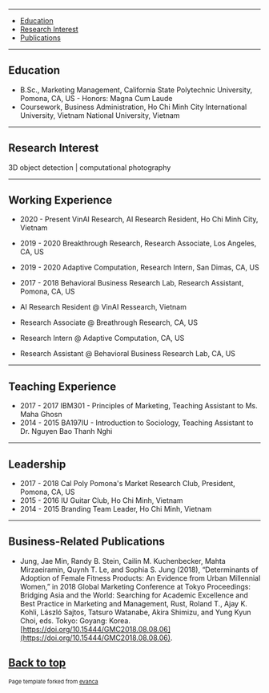 <!-- Source: https://github.com/howard-haowen/howard-haowen.github.io/edit/master/README.md -->
<!-- [![Hits](https://hits.seeyoufarm.com/api/count/incr/badge.svg?url=https%3A%2F%2Fgithub.com%2Fhoward-haowen%2Fhoward-haowen.github.io&count_bg=%2367E805&title_bg=%23555555&icon=grav.svg&icon_color=%2367E805&title=visitors&edge_flat=false)](https://hits.seeyoufarm.com) [![blog](https://img.shields.io/badge/Visit-My_AI_blog-blue?style=flat&logo=blogger&logoColor=white)](https://howard-haowen.github.io/blog.ai/) [![linkedin](https://img.shields.io/badge/View-My%20LinkedIn-blue?style=flat&logo=linkedin&logoColor=white)](https://www.linkedin.com/in/quynhtle/)
 -->
---
- [Education](#education)
- [Research Interest](#research-interest)
- [Publications](#business-related-publications)


---
## Education
- B.Sc., Marketing Management, California State Polytechnic University, Pomona, CA, US - Honors: Magna Cum Laude
- Coursework, Business Administration, Ho Chi Minh City International University, Vietnam National University, Vietnam

---
## Research Interest
  3D object detection | computational photography


---
## Working Experience
- 2020 - Present     VinAI Research, AI Research Resident, Ho Chi Minh City, Vietnam
- 2019 - 2020        Breakthrough Research, Research Associate, Los Angeles, CA, US
- 2019 - 2020        Adaptive Computation, Research Intern, San Dimas, CA, US
- 2017 - 2018        Behavioral Business Research Lab, Research Assistant, Pomona, CA, US 

- AI Research Resident @ VinAI Ressearch, Vietnam
- Research Associate @ Breathrough Research, CA, US
- Research Intern @ Adaptive Computation, CA, US
- Research Assistant @ Behavioral Business Research Lab, CA, US


---
## Teaching Experience
- 2017 - 2017       IBM301 - Principles of Marketing, Teaching Assistant to Ms. Maha Ghosn
- 2014 - 2015       BA197IU - Introduction to Sociology, Teaching Assistant to Dr. Nguyen Bao Thanh Nghi

---
## Leadership
- 2017 - 2018       Cal Poly Pomona's Market Research Club, President, Pomona, CA, US
- 2015 - 2016       IU Guitar Club, Ho Chi Minh, Vietnam
- 2014 - 2015       Branding Team Leader, Ho Chi Minh, Vietnam


---
## Business-Related Publications
- Jung, Jae Min, Randy B. Stein, Cailin M. Kuchenbecker, Mahta Mirzaeiramin, Quynh T. Le, and Sophia S. Jung (2018), “Determinants of Adoption of Female Fitness Products: An Evidence from Urban Millennial Women,” in 2018 Global Marketing Conference at Tokyo Proceedings: Bridging Asia and the World: Searching for Academic Excellence and Best Practice in Marketing and Management, Rust, Roland T., Ajay K. Kohli, László Sajtos, Tatsuro Watanabe, Akira Shimizu, and Yung Kyun Choi, eds. Tokyo: Goyang: Korea. [https://doi.org/10.15444/GMC2018.08.08.06](https://doi.org/10.15444/GMC2018.08.08.06).




[Back to top](#)
---
<p style="font-size:11px">Page template forked from <a href="https://github.com/evanca/quick-portfolio">evanca</a></p>
<!-- Remove above link if you don't want to attibute -->
